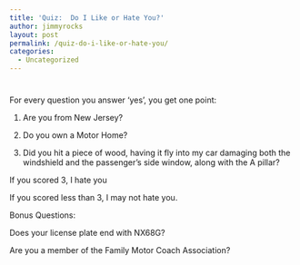 ```yaml
---
title: 'Quiz:  Do I Like or Hate You?'
author: jimmyrocks
layout: post
permalink: /quiz-do-i-like-or-hate-you/
categories:
  - Uncategorized
---
```

# 

For every question you answer ‘yes’, you get one point:

1. Are you from New Jersey?

2. Do you own a Motor Home?

3. Did you hit a piece of wood, having it fly into my car damaging both the windshield and the passenger’s side window, along with the A pillar?

If you scored 3, I hate you

If you scored less than 3, I may not hate you.

Bonus Questions:

Does your license plate end with NX68G?

Are you a member of the Family Motor Coach Association?